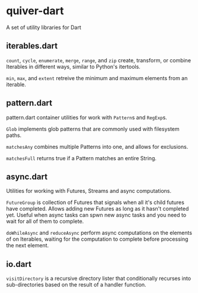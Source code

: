 quiver-dart
===========

A set of utility libraries for Dart

## iterables.dart

`count`, `cycle`, `enumerate`, `merge`, `range`, and  `zip` create, transform,
or combine Iterables in different ways, similar to Python's itertools.

`min`, `max`, and `extent` retreive the minimum and maximum elements from an
iterable.

## pattern.dart

pattern.dart container utilities for work with `Pattern`s and `RegExp`s.

`Glob` implements glob patterns that are commonly used with filesystem paths.

`matchesAny` combines multiple Patterns into one, and allows for exclusions.

`matchesFull` returns true if a Pattern matches an entire String.

## async.dart

Utilities for working with Futures, Streams and async computations.

`FutureGroup` is collection of Futures that signals when all it's child futures
have completed. Allows adding new Futures as long as it hasn't completed yet.
Useful when async tasks can spwn new async tasks and you need to wait for all of
them to complete.

`doWhileAsync` and `reduceAsync` perform async computations on the elements of
on Iterables, waiting for the computation to complete before processing the
next element.

## io.dart

`visitDirectory` is a recursive directory lister that conditionally recurses
into sub-directories based on the result of a handler function.
